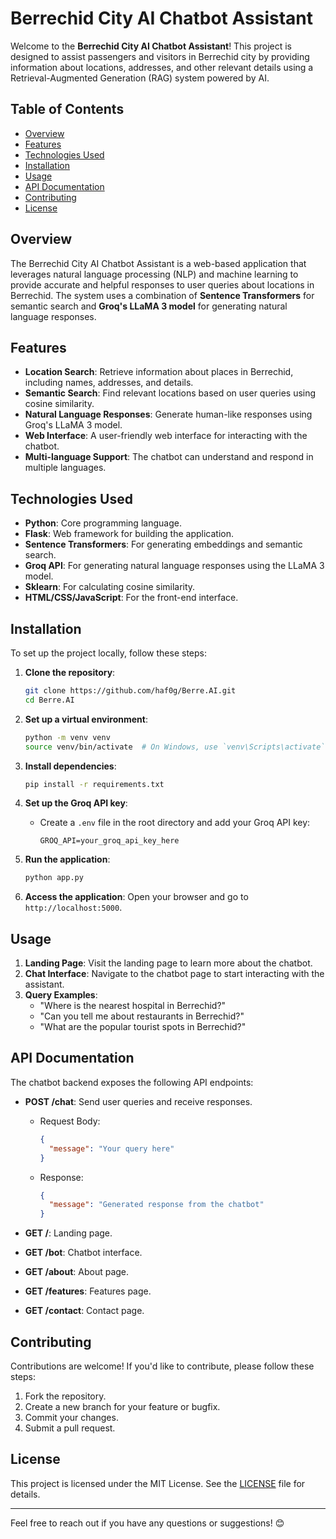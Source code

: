 # Berrechid City AI Chatbot Assistant

Welcome to the **Berrechid City AI Chatbot Assistant**! This project is designed to assist passengers and visitors in Berrechid city by providing information about locations, addresses, and other relevant details using a Retrieval-Augmented Generation (RAG) system powered by AI.

 
## Table of Contents
- [Overview](#overview)
- [Features](#features)
- [Technologies Used](#technologies-used)
- [Installation](#installation)
- [Usage](#usage)
- [API Documentation](#api-documentation)
- [Contributing](#contributing)
- [License](#license)

## Overview
The Berrechid City AI Chatbot Assistant is a web-based application that leverages natural language processing (NLP) and machine learning to provide accurate and helpful responses to user queries about locations in Berrechid. The system uses a combination of **Sentence Transformers** for semantic search and **Groq's LLaMA 3 model** for generating natural language responses.

## Features
- **Location Search**: Retrieve information about places in Berrechid, including names, addresses, and details.
- **Semantic Search**: Find relevant locations based on user queries using cosine similarity.
- **Natural Language Responses**: Generate human-like responses using Groq's LLaMA 3 model.
- **Web Interface**: A user-friendly web interface for interacting with the chatbot.
- **Multi-language Support**: The chatbot can understand and respond in multiple languages.

## Technologies Used
- **Python**: Core programming language.
- **Flask**: Web framework for building the application.
- **Sentence Transformers**: For generating embeddings and semantic search.
- **Groq API**: For generating natural language responses using the LLaMA 3 model.
- **Sklearn**: For calculating cosine similarity.
- **HTML/CSS/JavaScript**: For the front-end interface.

## Installation
To set up the project locally, follow these steps:

1. **Clone the repository**:
    ```bash
    git clone https://github.com/haf0g/Berre.AI.git
    cd Berre.AI
    ```

2. **Set up a virtual environment**:
    ```bash
    python -m venv venv
    source venv/bin/activate  # On Windows, use `venv\Scripts\activate`
    ```

3. **Install dependencies**:
    ```bash
    pip install -r requirements.txt
    ```

4. **Set up the Groq API key**:
    - Create a `.env` file in the root directory and add your Groq API key:
        ```env
        GROQ_API=your_groq_api_key_here
        ```

5. **Run the application**:
    ```bash
    python app.py
    ```

6. **Access the application**:
    Open your browser and go to `http://localhost:5000`.

## Usage
1. **Landing Page**: Visit the landing page to learn more about the chatbot.
2. **Chat Interface**: Navigate to the chatbot page to start interacting with the assistant.
3. **Query Examples**:
    - "Where is the nearest hospital in Berrechid?"
    - "Can you tell me about restaurants in Berrechid?"
    - "What are the popular tourist spots in Berrechid?"

## API Documentation
The chatbot backend exposes the following API endpoints:

- **POST /chat**: Send user queries and receive responses.
    - Request Body:
        ```json
        {
          "message": "Your query here"
        }
        ```
    - Response:
        ```json
        {
          "message": "Generated response from the chatbot"
        }
        ```

- **GET /**: Landing page.
- **GET /bot**: Chatbot interface.
- **GET /about**: About page.
- **GET /features**: Features page.
- **GET /contact**: Contact page.

## Contributing
Contributions are welcome! If you'd like to contribute, please follow these steps:
1. Fork the repository.
2. Create a new branch for your feature or bugfix.
3. Commit your changes.
4. Submit a pull request.

## License
This project is licensed under the MIT License. See the [LICENSE](LICENSE) file for details.

---

Feel free to reach out if you have any questions or suggestions! 😊
